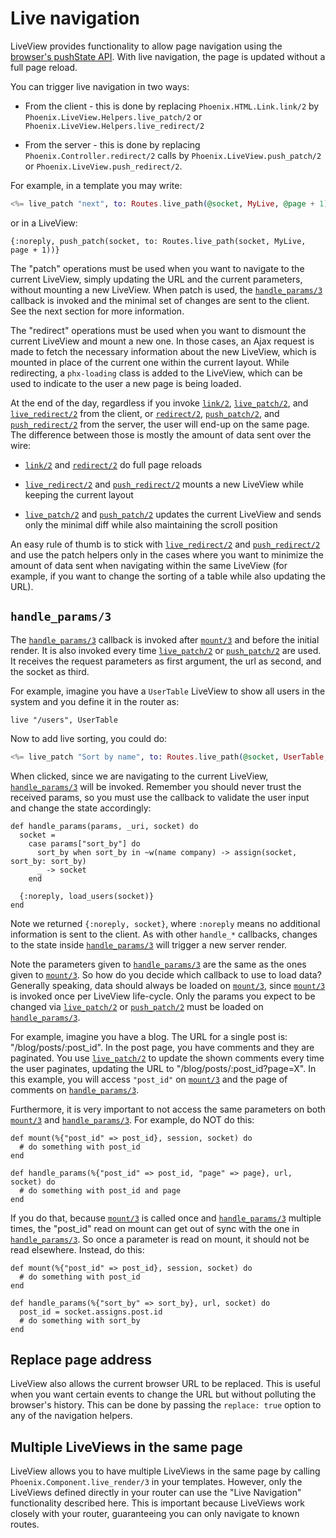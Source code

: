 # Live navigation

LiveView provides functionality to allow page navigation using the
[browser's pushState API](https://developer.mozilla.org/en-US/docs/Web/API/History_API).
With live navigation, the page is updated without a full page reload.

You can trigger live navigation in two ways:

  * From the client - this is done by replacing `Phoenix.HTML.Link.link/2`
    by `Phoenix.LiveView.Helpers.live_patch/2` or
    `Phoenix.LiveView.Helpers.live_redirect/2`

  * From the server - this is done by replacing `Phoenix.Controller.redirect/2` calls
    by `Phoenix.LiveView.push_patch/2` or `Phoenix.LiveView.push_redirect/2`.

For example, in a template you may write:

```heex
<%= live_patch "next", to: Routes.live_path(@socket, MyLive, @page + 1) %>
```

or in a LiveView:

    {:noreply, push_patch(socket, to: Routes.live_path(socket, MyLive, page + 1))}

The "patch" operations must be used when you want to navigate to the
current LiveView, simply updating the URL and the current parameters,
without mounting a new LiveView. When patch is used, the
[`handle_params/3`](`c:Phoenix.LiveView.handle_params/3`) callback is
invoked and the minimal set of changes are sent to the client.
See the next section for more information.

The "redirect" operations must be used when you want to dismount the
current LiveView and mount a new one. In those cases, an Ajax request
is made to fetch the necessary information about the new LiveView,
which is mounted in place of the current one within the current layout.
While redirecting, a `phx-loading` class is added to the LiveView,
which can be used to indicate to the user a new page is being loaded.

At the end of the day, regardless if you invoke [`link/2`](`Phoenix.HTML.Link.link/2`),
[`live_patch/2`](`Phoenix.LiveView.Helpers.live_patch/2`),
and [`live_redirect/2`](`Phoenix.LiveView.Helpers.live_redirect/2`) from the client,
or [`redirect/2`](`Phoenix.Controller.redirect/2`),
[`push_patch/2`](`Phoenix.LiveView.push_patch/2`),
and [`push_redirect/2`](`Phoenix.LiveView.push_redirect/2`) from the server,
the user will end-up on the same page. The difference between those is mostly
the amount of data sent over the wire:

  * [`link/2`](`Phoenix.HTML.Link.link/2`) and
    [`redirect/2`](`Phoenix.Controller.redirect/2`) do full page reloads

  * [`live_redirect/2`](`Phoenix.LiveView.Helpers.live_redirect/2`) and
  [`push_redirect/2`](`Phoenix.LiveView.push_redirect/2`) mounts a new LiveView while
    keeping the current layout

  * [`live_patch/2`](`Phoenix.LiveView.Helpers.live_patch/2`) and
    [`push_patch/2`](`Phoenix.LiveView.push_patch/2`) updates the current LiveView
    and sends only the minimal diff while also maintaining the scroll position

An easy rule of thumb is to stick with
[`live_redirect/2`](`Phoenix.LiveView.Helpers.live_redirect/2`) and
[`push_redirect/2`](`Phoenix.LiveView.push_redirect/2`) and use the patch
helpers only in the cases where you want to minimize the
amount of data sent when navigating within the same LiveView (for example,
if you want to change the sorting of a table while also updating the URL).

## `handle_params/3`

The [`handle_params/3`](`c:Phoenix.LiveView.handle_params/3`) callback is invoked
after [`mount/3`](`c:Phoenix.LiveView.mount/3`) and before the initial render.
It is also invoked every time [`live_patch/2`](`Phoenix.LiveView.Helpers.live_patch/2`)
or [`push_patch/2`](`Phoenix.LiveView.push_patch/2`) are used.
It receives the request parameters as first argument, the url as second,
and the socket as third.

For example, imagine you have a `UserTable` LiveView to show all users in
the system and you define it in the router as:

    live "/users", UserTable

Now to add live sorting, you could do:

```heex
<%= live_patch "Sort by name", to: Routes.live_path(@socket, UserTable, %{sort_by: "name"}) %>
```

When clicked, since we are navigating to the current LiveView,
[`handle_params/3`](`c:Phoenix.LiveView.handle_params/3`) will be invoked.
Remember you should never trust the received params, so you must use the callback to
validate the user input and change the state accordingly:

    def handle_params(params, _uri, socket) do
      socket =
        case params["sort_by"] do
          sort_by when sort_by in ~w(name company) -> assign(socket, sort_by: sort_by)
          _ -> socket
        end

      {:noreply, load_users(socket)}
    end

Note we returned `{:noreply, socket}`, where `:noreply` means no
additional information is sent to the client. As with other `handle_*`
callbacks, changes to the state inside
[`handle_params/3`](`c:Phoenix.LiveView.handle_params/3`) will trigger
a new server render.

Note the parameters given to [`handle_params/3`](`c:Phoenix.LiveView.handle_params/3`)
are the same as the ones given to [`mount/3`](`c:Phoenix.LiveView.mount/3`).
So how do you decide which callback to use to load data?
Generally speaking, data should always be loaded on [`mount/3`](`c:Phoenix.LiveView.mount/3`),
since [`mount/3`](`c:Phoenix.LiveView.mount/3`) is invoked once per LiveView life-cycle.
Only the params you expect to be changed via
[`live_patch/2`](`Phoenix.LiveView.Helpers.live_patch/2`) or
[`push_patch/2`](`Phoenix.LiveView.push_patch/2`) must be loaded on
[`handle_params/3`](`c:Phoenix.LiveView.handle_params/3`).

For example, imagine you have a blog. The URL for a single post is:
"/blog/posts/:post_id". In the post page, you have comments and they are paginated.
You use [`live_patch/2`](`Phoenix.LiveView.Helpers.live_patch/2`) to update the shown
comments every time the user paginates, updating the URL to "/blog/posts/:post_id?page=X".
In this example, you will access `"post_id"` on [`mount/3`](`c:Phoenix.LiveView.mount/3`) and
the page of comments on [`handle_params/3`](`c:Phoenix.LiveView.handle_params/3`).

Furthermore, it is very important to not access the same parameters on both
[`mount/3`](`c:Phoenix.LiveView.mount/3`) and
[`handle_params/3`](`c:Phoenix.LiveView.handle_params/3`).
For example, do NOT do this:

    def mount(%{"post_id" => post_id}, session, socket) do
      # do something with post_id
    end

    def handle_params(%{"post_id" => post_id, "page" => page}, url, socket) do
      # do something with post_id and page
    end

If you do that, because [`mount/3`](`c:Phoenix.LiveView.mount/3`) is called once and
[`handle_params/3`](`c:Phoenix.LiveView.handle_params/3`) multiple times, the "post_id"
read on mount can get out of sync with the one in
[`handle_params/3`](`c:Phoenix.LiveView.handle_params/3`).
So once a parameter is read on mount, it should not be read elsewhere. Instead, do this:

    def mount(%{"post_id" => post_id}, session, socket) do
      # do something with post_id
    end

    def handle_params(%{"sort_by" => sort_by}, url, socket) do
      post_id = socket.assigns.post.id
      # do something with sort_by
    end

## Replace page address

LiveView also allows the current browser URL to be replaced. This is useful when you
want certain events to change the URL but without polluting the browser's history.
This can be done by passing the `replace: true` option to any of the navigation helpers.

## Multiple LiveViews in the same page

LiveView allows you to have multiple LiveViews in the same page by calling
`Phoenix.Component.live_render/3` in your templates. However, only
the LiveViews defined directly in your router can use the "Live Navigation"
functionality described here. This is important because LiveViews work
closely with your router, guaranteeing you can only navigate to known
routes.
